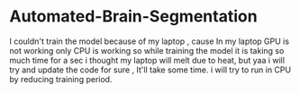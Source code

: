 # Automated-Brain-Segmentation
I couldn't train the model because of my laptop , cause In my laptop GPU is not working only CPU is working so while training the model it is taking so much time for a sec i thought my laptop will melt due to heat, but yaa i will try and update the code for sure , It'll take some time. i will try to run in CPU by reducing training period.
